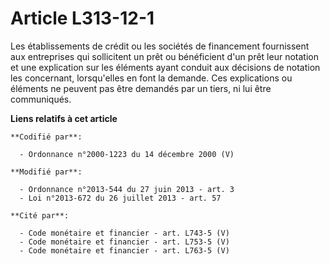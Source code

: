 # Article L313-12-1

Les établissements de crédit ou les sociétés de financement fournissent aux entreprises qui sollicitent un prêt ou
bénéficient d'un prêt leur notation et une explication sur les éléments ayant conduit aux décisions de notation les
concernant, lorsqu'elles en font la demande. Ces explications ou éléments ne peuvent pas être demandés par un tiers, ni lui
être communiqués.

**Liens relatifs à cet article**

	**Codifié par**:

	  - Ordonnance n°2000-1223 du 14 décembre 2000 (V)

	**Modifié par**:

	  - Ordonnance n°2013-544 du 27 juin 2013 - art. 3
	  - Loi n°2013-672 du 26 juillet 2013 - art. 57

	**Cité par**:

	  - Code monétaire et financier - art. L743-5 (V)
	  - Code monétaire et financier - art. L753-5 (V)
	  - Code monétaire et financier - art. L763-5 (V)
